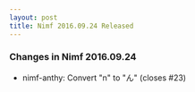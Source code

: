 ```yaml
---
layout: post
title: Nimf 2016.09.24 Released
---
```


### Changes in Nimf 2016.09.24

* nimf-anthy: Convert "n" to "ん" (closes #23)
